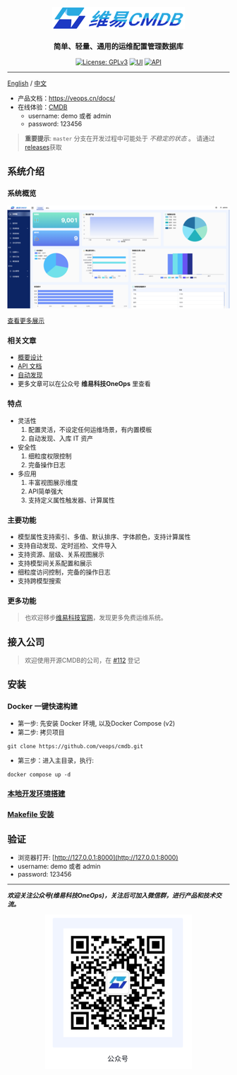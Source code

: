 
<p align="center">
  <a href="https://veops.cn"><img src="docs/images/logo.png" alt="维易CMDB" width="300"/></a>
</p>
<h3 align="center">简单、轻量、通用的运维配置管理数据库</h3>
<p align="center">
  <a href="https://github.com/veops/cmdb/blob/master/LICENSE"><img src="https://img.shields.io/badge/License-AGPLv3-brightgreen" alt="License: GPLv3"></a>
  <a href="https:https://github.com/sendya/ant-design-pro-vue"><img src="https://img.shields.io/badge/UI-Ant%20Design%20Pro%20Vue-brightgreen" alt="UI"></a>
  <a href="https://github.com/pallets/flask"><img src="https://img.shields.io/badge/API-Flask-brightgreen" alt="API"></a>
</p>


------------------------------

[English](docs/README_en.md) / [中文](README.md)
- 产品文档：https://veops.cn/docs/
- 在线体验：<a href="https://cmdb.veops.cn" target="_blank">CMDB</a>
  - username: demo 或者 admin
  - password: 123456

> **重要提示**: `master` 分支在开发过程中可能处于 _不稳定的状态_ 。
> 请通过[releases](https://github.com/veops/cmdb/releases)获取

## 系统介绍

### 系统概览

<img src=docs/images/dashboard.png />

[查看更多展示](docs/screenshot.md)

### 相关文章

- <a href="https://mp.weixin.qq.com/s/v3eANth64UBW5xdyOkK3tg" target="_blank">概要设计</a>
- <a href="https://github.com/veops/cmdb/tree/master/docs/cmdb_api.md" target="_blank">API 文档</a>
- <a href="https://mp.weixin.qq.com/s/rQaf4AES7YJsyNQG_MKOLg" target="_blank">自动发现</a>
- 更多文章可以在公众号 **维易科技OneOps** 里查看

### 特点

- 灵活性
  1. 配置灵活，不设定任何运维场景，有内置模板
  2. 自动发现、入库 IT 资产
- 安全性
  1. 细粒度权限控制
  2. 完备操作日志
- 多应用
  1. 丰富视图展示维度
  2. API简单强大
  3. 支持定义属性触发器、计算属性

### 主要功能

- 模型属性支持索引、多值、默认排序、字体颜色，支持计算属性
- 支持自动发现、定时巡检、文件导入
- 支持资源、层级、关系视图展示
- 支持模型间关系配置和展示
- 细粒度访问控制，完备的操作日志
- 支持跨模型搜索





### 更多功能

> 也欢迎移步[维易科技官网](https://veops.cn)，发现更多免费运维系统。

## 接入公司

> 欢迎使用开源CMDB的公司，在 [#112](https://github.com/veops/cmdb/issues/112) 登记

## 安装

### Docker 一键快速构建

[//]: # (> 方法一)
- 第一步: 先安装 Docker 环境, 以及Docker Compose (v2)
- 第二步: 拷贝项目
```shell 
git clone https://github.com/veops/cmdb.git
```
- 第三步：进入主目录，执行:
```
docker compose up -d
```

[//]: # (> 方法二, 该方法适用于linux系统)

[//]: # (- 第一步： 先安装 Docker 环境, 以及Docker Compose &#40;v2&#41;)

[//]: # (- 第二步： 直接使用项目根目录下的install.sh 文件进行 `安装`、`启动`、`暂停`、`查状态`、`删除`、`卸载`)

[//]: # (```shell)

[//]: # (curl -so install.sh https://raw.githubusercontent.com/veops/cmdb/deploy_on_kylin_docker/install.sh)

[//]: # (sh install.sh install)

[//]: # (```)

### [本地开发环境搭建](docs/local.md)

### [Makefile 安装](docs/makefile.md)

## 验证
- 浏览器打开: [http://127.0.0.1:8000](http://127.0.0.1:8000)
- username: demo 或者 admin
- password: 123456


---

_**欢迎关注公众号(维易科技OneOps)，关注后可加入微信群，进行产品和技术交流。**_


<p align="center">
  <img src="docs/images/wechat.png" alt="公众号: 维易科技OneOps" />
</p>
